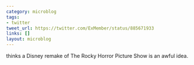 ```yaml
---
category: microblog
tags:
- twitter
tweet_url: https://twitter.com/ExMember/status/885671933
links: []
layout: microblog
---
```

thinks a Disney remake of The Rocky Horror Picture Show is an awful idea.
